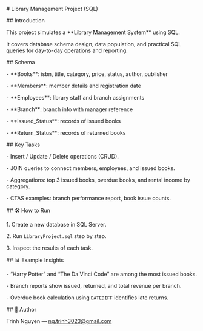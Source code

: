 \# Library Management Project (SQL)



\## Introduction

This project simulates a \*\*Library Management System\*\* using SQL.  

It covers database schema design, data population, and practical SQL queries for day-to-day operations and reporting.



\##  Schema

\- \*\*Books\*\*: isbn, title, category, price, status, author, publisher  

\- \*\*Members\*\*: member details and registration date  

\- \*\*Employees\*\*: library staff and branch assignments  

\- \*\*Branch\*\*: branch info with manager reference  

\- \*\*Issued\_Status\*\*: records of issued books  

\- \*\*Return\_Status\*\*: records of returned books  



\## Key Tasks

\- Insert / Update / Delete operations (CRUD).  

\- JOIN queries to connect members, employees, and issued books.  

\- Aggregations: top 3 issued books, overdue books, and rental income by category.  

\- CTAS examples: branch performance report, book issue counts.  



\## 🛠 How to Run

1\. Create a new database in SQL Server.  

2\. Run `LibraryProject.sql` step by step.  

3\. Inspect the results of each task.  



\## 📊 Example Insights

\- “Harry Potter” and “The Da Vinci Code” are among the most issued books.  

\- Branch reports show issued, returned, and total revenue per branch.  

\- Overdue book calculation using `DATEDIFF` identifies late returns.  



\## 👤 Author

Trinh Nguyen — ng.trinh3023@gmail.com

